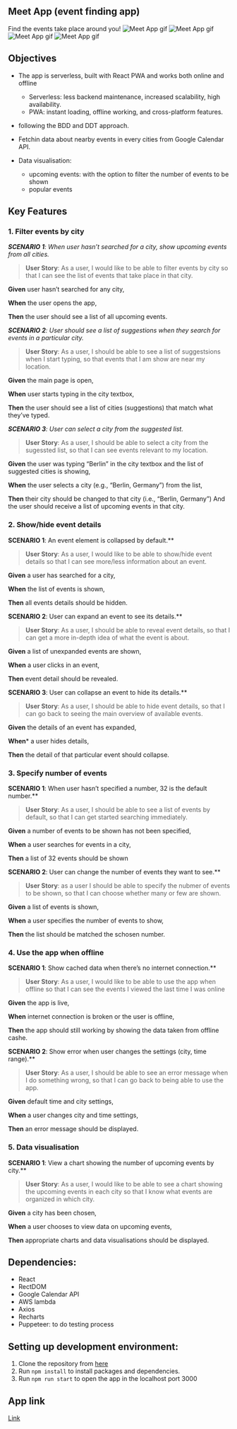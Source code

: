 ## Meet App (event finding app)
Find the events take place around you!
![Meet App gif](./public/ezgif.com-video-to-gif.gif)
![Meet App gif](./public/ezgif.com-video-to-gif-1.gif)
![Meet App gif](./public/ezgif.com-video-to-gif-2.gif)
![Meet App gif](./public/ezgif.com-video-to-gif-3.gif)

## Objectives
- The app is serverless, built with React PWA and works both online and offline
  - Serverless: less backend maintenance, increased scalability, high availability.
  - PWA: instant loading, offline working, and cross-platform features.

- following the BDD and DDT approach.

- Fetchin data about nearby events in every cities from Google Calendar API.

- Data visualisation:
  - upcoming events: with the option to filter the number of events to be shown
  - popular events

## Key Features

### 1. Filter events by city
***SCENARIO 1**: When user hasn’t searched for a city, show upcoming events from all cities.*
>**User Story**: As a user, I would like to be able to filter events by city so that I can see the list of events that
take place in that city.

**Given** user hasn’t searched for any city,

**When** the user opens the app,

**Then** the user should see a list of all upcoming events.




***SCENARIO 2**: User should see a list of suggestions when they search for events in a particular city.*
>**User Story**: As a user, I should be able to see a list of suggestsions when I start typing, so that events that I am show are near my location.

**Given** the main page is open,

**When** user starts typing in the city textbox,

**Then** the user should see a list of cities (suggestions) that match what they’ve typed.




***SCENARIO 3**: User can select a city from the suggested list.*
>**User Story**: As a user, I should be able to select a city from the sugessted list, so that I can see events relevant to my location.

**Given** the user was typing “Berlin” in the city textbox 
and the list of suggested cities is showing,

**When** the user selects a city (e.g., “Berlin, Germany”) from the list,

**Then** their city should be changed to that city (i.e., “Berlin, Germany”)
And the user should receive a list of upcoming events in that city.




### 2. Show/hide event details
**SCENARIO 1**: An event element is collapsed by default.**
>**User Story**: As a user, I would like to be able to show/hide event details so that I can see more/less information about an event.

**Given** a user has searched for a city,

**When** the list of events is shown,

**Then** all events details should be hidden.




**SCENARIO 2**: User can expand an event to see its details.**
>**User Story**: As a user, I should be able to reveal event details, so that I can get a more in-depth idea of what the event is about.

**Given** a list of unexpanded events are shown,

**When** a user clicks in an event, 

**Then** event detail should be revealed.




**SCENARIO 3**: User can collapse an event to hide its details.**
>**User Story**: As a user, I should be able to hide event details, so that I can go back to seeing the main overview of available events.

**Given** the details of an event has expanded, 

**When*** a user hides details,

**Then** the detail of that particular event should collapse.



<!-- not implemented yet -->
### 3. Specify number of events
**SCENARIO 1**: When user hasn’t specified a number, 32 is the default number.**
>**User Story**: As a user, I should be able to see a list of events by default, so that I can get started searching immediately.

**Given** a number of events to be shown has not been specified,

**When** a user searches for events in a city,

**Then** a list of 32 events should be shown




**SCENARIO 2**: User can change the number of events they want to see.**
>**User Story**: as a user I should be able to specify the nubmer of events to be shown, so that I can choose whether many or few are shown.

**Given** a list of events is shown, 

**When** a user specifies the number of events to show, 

**Then** the list should be matched the schosen number.




### 4. Use the app when offline
**SCENARIO 1**: Show cached data when there’s no internet connection.**
>**User Story**: As a user, I would like to be able to use the app when offline so that I can see the events I viewed the last time I was online 

**Given** the app is live, 

**When** internet connection is broken or the user is offline,

**Then** the app should still working by showing the data taken from offline cashe.




**SCENARIO 2**: Show error when user changes the settings (city, time range).**
>**User Story**: As a user, I should be able to see an error message when I do something wrong, so that I can go back to being able to use the app.

**Given** default time and city settings, 

**When** a user changes city and time settings, 

**Then** an error message should be displayed.




### 5. Data visualisation 
**SCENARIO 1**: View a chart showing the number of upcoming events by city.**
>**User Story**: As a user, I would like to be able to see a chart showing the upcoming events in each city so that I know what events are organized in which city.

**Given** a city has been chosen,

**When** a user chooses to view data on upcoming events, 

**Then** appropriate charts and data visualisations should be displayed.


## Dependencies:
- React
- RectDOM
- Google Calendar API
- AWS lambda
- Axios
- Recharts
- Puppeteer: to do testing process


## Setting up development environment:
1. Clone the repository from [here](https://github.com/BJaguar71/MeetApp)
2. Run `npm install` to install packages and dependencies.
3. Run `npm run start` to open the app in the localhost port 3000


## App link
[Link](https://meet-me-there.netlify.app/)



